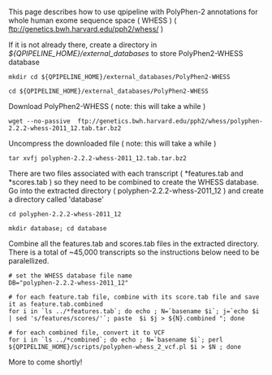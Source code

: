 

This page describes how to use qpipeline with PolyPhen-2 annotations for whole human exome sequence space ( WHESS ) ( ftp://genetics.bwh.harvard.edu/pph2/whess/ )


If it is not already there, create a directory in *${QPIPELINE_HOME}/external_databases* to store PolyPhen2-WHESS database
```
mkdir cd ${QPIPELINE_HOME}/external_databases/PolyPhen2-WHESS

cd ${QPIPELINE_HOME}/external_databases/PolyPhen2-WHESS
```

Download PolyPhen2-WHESS ( note: this will take a while )
```
wget --no-passive  ftp://genetics.bwh.harvard.edu/pph2/whess/polyphen-2.2.2-whess-2011_12.tab.tar.bz2
```

Uncompress the downloaded file ( note: this will take a while )
```
tar xvfj polyphen-2.2.2-whess-2011_12.tab.tar.bz2
```

There are two files associated with each transcript ( *features.tab and *scores.tab ) so they need to be combined to create the WHESS database.  Go into the extracted directory ( polyphen-2.2.2-whess-2011_12 ) and create a directory called 'database'

```
cd polyphen-2.2.2-whess-2011_12

mkdir database; cd database
```
Combine all the features.tab and scores.tab files in the extracted directory.  There is a total of ~45,000 transcripts so the instructions below need to be paralellized.   
```
# set the WHESS database file name
DB="polyphen-2.2.2-whess-2011_12"

# for each feature.tab file, combine with its score.tab file and save it as feature.tab.combined 
for i in `ls ../*features.tab`; do echo ; N=`basename $i`; j=`echo $i | sed 's/features/scores/'`; paste  $i $j > ${N}.combined "; done

# for each combined file, convert it to VCF 
for i in `ls ../*combined`; do echo ; N=`basename $i`; perl ${QPIPELINE_HOME}/scripts/polyphen-whess_2_vcf.pl $i > $N ; done

```

More to come shortly!


